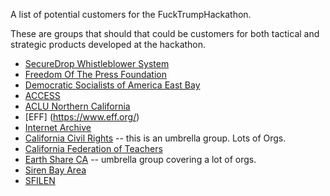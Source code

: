 A list of potential customers for the FuckTrumpHackathon.

These are groups that should that could be customers for both tactical and strategic products developed at the hackathon.  
* [SecureDrop Whistleblower System](https://securedrop.org/)
* [Freedom Of The Press Foundation](https://freedom.press/)
* [Democratic Socialists of America East Bay](https://www.dsaeastbay.org/)
* [ACCESS](http://accesswhj.org/)
* [ACLU Northern California](https://www.aclunc.org/)
* [EFF] (https://www.eff.org/)
* [Internet Archive](https://archive.org/index.php)
* [California Civil Rights](https://calcivilrights.org/member-organizations) -- this is an umbrella group. Lots of Orgs.
* [California Federation of Teachers](http://cft.org/)
* [Earth Share CA](http://www.earthshareca.org/our_orgs/) -- umbrella group covering a lot of orgs. 
* [Siren Bay Area](http://www.siren-bayarea.org/)
* [SFILEN](http://sfilen.org/)
